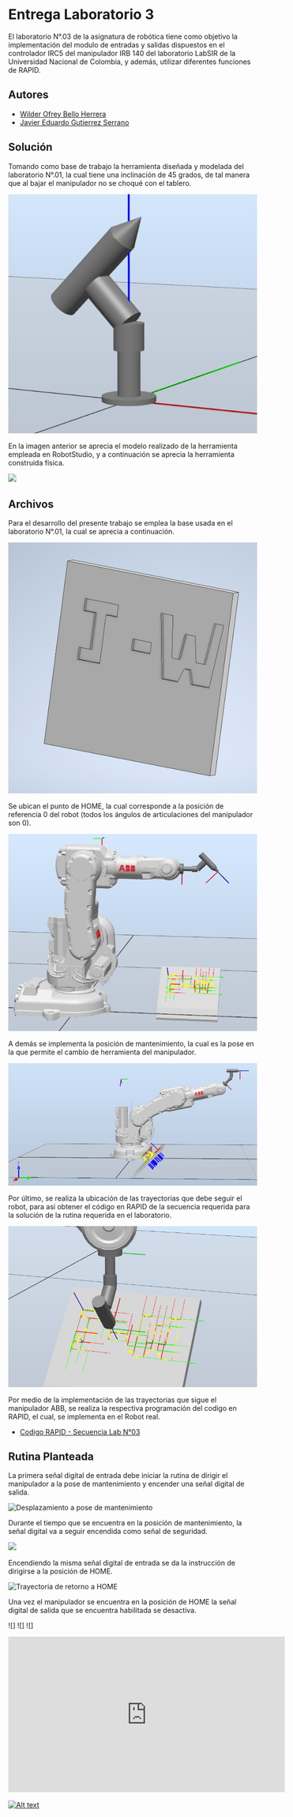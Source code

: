 # Entrega Laboratorio 3

El laboratorio N°.03 de la asignatura de robótica tiene como objetivo la implementación del modulo de entradas y salidas dispuestos en el controlador IRC5 del manipulador IRB 140 del laboratorio LabSIR de la Universidad Nacional de Colombia, y  además, utilizar diferentes funciones de RAPID.


## Autores

- [Wilder Ofrey Bello Herrera](https://github.com/WilderBello)
- [Javier Eduardo Gutierrez Serrano](https://github.com/jaegutierrezser)

## Solución

Tomando como base de trabajo la herramienta diseñada y modelada del laboratorio N°.01, la cual tiene una inclinación de 45 grados, de tal manera que al bajar el manipulador no se choqué con el tablero.

![](Imagenes/Modelado_Herramienta.png)

En la imagen anterior se aprecia el modelo realizado de la herramienta empleada en RobotStudio, y a continuación se aprecia la herramienta construida física.

![](https://i.postimg.cc/d359zwQh/Herramienta-completa.jpg)

## Archivos

Para el desarrollo del presente trabajo se emplea la base usada en el laboratorio N°.01, la cual se aprecia a continuación.

![](https://github.com/WilderBello/Robotica_Laboratorio_3/blob/main/Imagenes/Base_escritura2.jpg)

Se ubican el punto de HOME, la cual corresponde a la posición de referencia 0 del robot (todos los ángulos de articulaciones del manipulador son 0).

![](Imagenes/HOME.png)

A demás se implementa la posición de mantenimiento, la cual es la pose en la que permite el cambio de herramienta del manipulador.

![](Imagenes/Mantenimiento.png)

Por último, se realiza la ubicación de las trayectorias que debe seguir el robot, para así obtener el código en RAPID de la secuencia requerida para la solución de la rutina requerida en el laboratorio.

![](Imagenes/Base_Escritura.png)

Por medio de la implementación de las trayectorias que sigue el manipulador ABB, se realiza la respectiva programación del codigo en RAPID, el cual, se implementa en el Robot real.

- [Codigo RAPID - Secuencia Lab N°03](https://github.com/WilderBello/Robotica_Laboratorio_3/tree/main/Codigo%20RAPID_Lab_03_Robotica)

## Rutina Planteada

La primera señal digital de entrada debe iniciar la rutina de dirigir el manipulador a la pose de mantenimiento y encender una señal digital de salida.

![Desplazamiento a pose de mantenimiento](Imagenes/Trayectoria_Posición_Herramienta.png)

Durante el tiempo que se encuentra en la posición de mantenimiento, la señal digital va a seguir encendida como señal de seguridad.

![](Imagenes/Posición_Herramienta.png)

Encendiendo la misma señal digital de entrada se da la instrucción de dirigirse a la posición de HOME. 

![Trayectoria de retorno a HOME](https://github.com/WilderBello/Robotica_Laboratorio_3/blob/main/Imagenes/Retorno%20Posici%C3%B3n_Home.png)

Una vez el manipulador se encuentra en la posición de HOME la señal digital de salida que se encuentra habilitada se desactiva.

![]
![]
![]

<iframe width="560" height="315" 
src="https://www.youtube.com/embed/Uu5_FPIJ8n0" 
title="YouTube video player" 
frameborder="0" 
allow="accelerometer; autoplay; clipboard-write; encrypted-media; gyroscope; picture-in-picture" 
allowfullscreen></iframe>

[![Alt text](https://img.youtube.com/vi/Uu5_FPIJ8n0/0.jpg)](https://www.youtube.com/watch?v=Uu5_FPIJ8n0)
